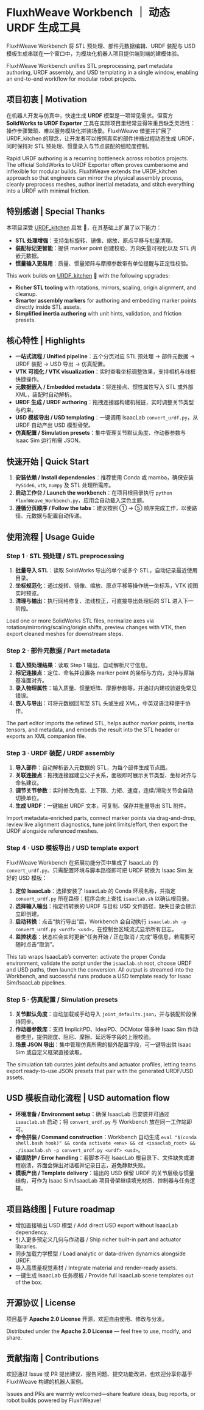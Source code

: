 # FluxhWeave Workbench ｜ 动态 URDF 生成工具

FluxhWeave Workbench 将 STL 预处理、部件元数据编辑、URDF 装配与 USD 模板生成串联在一个窗口中，为模块化机器人项目提供端到端的建模体验。

FluxhWeave Workbench unifies STL preprocessing, part metadata authoring, URDF assembly, and USD templating in a single window, enabling an end-to-end workflow for modular robot projects.

## 项目初衷 | Motivation

在机器人开发与仿真中，快速生成 **URDF** 模型是一项常见需求。但官方 **SolidWorks to URDF Exporter** 工具在实际项目里经常显得笨重且缺乏灵活性：操作步骤繁琐、难以服务模块化拼装场景。FluxhWeave 借鉴并扩展了 URDF_kitchen 的理念，让开发者可以按照真实的部件拼插过程动态生成 URDF，同时保持对 STL 预处理、惯量录入与节点装配的细粒度控制。

Rapid URDF authoring is a recurring bottleneck across robotics projects. The official SolidWorks to URDF Exporter often proves cumbersome and inflexible for modular builds. FluxhWeave extends the URDF_kitchen approach so that engineers can mirror the physical assembly process, cleanly preprocess meshes, author inertial metadata, and stitch everything into a URDF with minimal friction.

## 特别感谢 | Special Thanks

本项目深受 [URDF_kitchen](https://github.com/Ninagawa123/URDF_kitchen) 启发 🙏，在其基础上扩展了以下能力：
- **STL 处理增强**：支持坐标旋转、镜像、缩放、原点平移与批量清理。
- **装配标记更智能**：提供 marker point 创建校验、方向矢量可视化以及 STL 内嵌元数据。
- **惯量输入更易用**：质量、惯量矩阵与摩擦参数带有单位提醒与正定性校验。

This work builds on [URDF_kitchen](https://github.com/Ninagawa123/URDF_kitchen) 🙏 with the following upgrades:
- **Richer STL tooling** with rotations, mirrors, scaling, origin alignment, and cleanup.
- **Smarter assembly markers** for authoring and embedding marker points directly inside STL assets.
- **Simplified inertia authoring** with unit hints, validation, and friction presets.

## 核心特性 | Highlights

- **一站式流程 / Unified pipeline**：五个分页对应 STL 预处理 → 部件元数据 → URDF 装配 → USD 导出 → 仿真配置。
- **VTK 可视化 / VTK visualization**：实时查看坐标调整效果，支持相机与线框快捷操作。
- **元数据嵌入 / Embedded metadata**：将连接点、惯性属性写入 STL 或外部 XML，装配时自动解析。
- **URDF 生成 / URDF authoring**：拖拽连接器构建机械链，实时调整关节类型与约束。
- **USD 模板导出 / USD templating**：一键调用 IsaacLab `convert_urdf.py`，从 URDF 自动产出 USD 模型骨架。
- **仿真配置 / Simulation presets**：集中管理关节默认角度、作动器参数与 Isaac Sim 运行所需 JSON。

## 快速开始 | Quick Start

1. **安装依赖 / Install dependencies**：推荐使用 Conda 或 mamba，确保安装 `PySide6`, `vtk`, `numpy` 及 STL 处理所需库。
2. **启动工作台 / Launch the workbench**：在项目根目录执行 `python FluxhWeave_Workbench.py`，应用会自动载入深色主题。
3. **遵循分页顺序 / Follow the tabs**：建议按照 ① → ⑤ 顺序完成工作，以便路径、元数据与配置自动传递。

## 使用流程 | Usage Guide

### Step 1 · STL 预处理 / STL preprocessing

1. **批量导入 STL**：读取 SolidWorks 导出的单个或多个 STL，自动记录最近使用目录。
2. **坐标规范化**：通过旋转、镜像、缩放、原点平移等操作统一坐标系，VTK 视图实时预览。
3. **清理与输出**：执行网格修复、法线校正，可直接导出处理后的 STL 进入下一阶段。

Load one or more SolidWorks STL files, normalize axes via rotation/mirroring/scaling/origin shifts, preview changes with VTK, then export cleaned meshes for downstream steps.

### Step 2 · 部件元数据 / Part metadata

1. **载入预处理结果**：读取 Step 1 输出，自动解析尺寸信息。
2. **标记连接点**：定位、命名并设置各 marker point 的坐标与方向，支持与原始基准面对齐。
3. **录入物理属性**：输入质量、惯量矩阵、摩擦参数等，并通过内建校验避免常见错误。
4. **嵌入与导出**：可将元数据回写至 STL 头或生成 XML，中英双语注释便于协作。

The part editor imports the refined STL, helps author marker points, inertia tensors, and metadata, and embeds the result into the STL header or exports an XML companion file.

### Step 3 · URDF 装配 / URDF assembly

1. **导入部件**：自动解析嵌入元数据的 STL，为每个部件生成节点图。
2. **关联连接点**：拖拽连接器建立父子关系，面板即时展示关节类型、坐标对齐与命名建议。
3. **调节关节参数**：实时修改角度、上下限、力矩、速度，连续/滑动关节会自动切换单位。
4. **生成 URDF**：一键输出 URDF 文本，可复制、保存并批量导出 STL 附件。

Import metadata-enriched parts, connect marker points via drag-and-drop, review live alignment diagnostics, tune joint limits/effort, then export the URDF alongside referenced meshes.

### Step 4 · USD 模板导出 / USD template export

FluxhWeave Workbench 在拓展功能分页中集成了 IsaacLab 的 `convert_urdf.py`。只需配置环境与脚本路径即可把 URDF 转换为 Isaac Sim 友好的 USD 模板：

1. **定位 IsaacLab**：选择安装了 IsaacLab 的 Conda 环境名称，并指定 `convert_urdf.py` 所在路径；程序会向上查找 `isaaclab.sh` 以确认根目录。
2. **选择输入输出**：指定待转换的 URDF 与目标 USD 文件路径，缺失目录会提示立即创建。
3. **启动转换**：点击“执行导出”后，Workbench 会自动执行 `isaaclab.sh -p convert_urdf.py <urdf> <usd>`，在控制台区域流式显示所有日志。
4. **监控状态**：状态栏会实时更新“任务开始 / 正在取消 / 完成”等信息，若需要可随时点击“取消”。

This tab wraps IsaacLab’s converter: activate the proper Conda environment, validate the script under the `isaaclab.sh` root, choose URDF and USD paths, then launch the conversion. All output is streamed into the Workbench, and successful runs produce a USD template ready for Isaac Sim/IsaacLab pipelines.

### Step 5 · 仿真配置 / Simulation presets

1. **关节默认角度**：自动加载或手动导入 `joint_defaults.json`，并与装配阶段保持同步。
2. **作动器参数库**：支持 ImplicitPD、IdealPD、DCMotor 等多种 Isaac Sim 作动器类型，提供刚度、阻尼、摩擦、延迟等字段的上限校验。
3. **场景 JSON 导出**：集中管理仿真所需的额外配置字段，可一键导出供 Isaac Sim 或自定义框架直接读取。

The simulation tab curates joint defaults and actuator profiles, letting teams export ready-to-use JSON presets that pair with the generated URDF/USD assets.

## USD 模板自动化流程 | USD automation flow

- **环境准备 / Environment setup**：确保 IsaacLab 已安装并可通过 `isaaclab.sh` 启动；将 `convert_urdf.py` 与 Workbench 放在同一工作站即可。
- **命令拼装 / Command construction**：Workbench 自动生成 `eval "$(conda shell.bash hook)" && conda activate <env> && cd <isaaclab_root> && ./isaaclab.sh -p convert_urdf.py <urdf> <usd>`。
- **错误防护 / Error handling**：若脚本不在 IsaacLab 根目录下、文件缺失或进程崩溃，界面会弹出对话框并记录日志，避免静默失败。
- **模板产出 / Template delivery**：输出的 USD 保留 URDF 的关节层级与惯量结构，可作为 Isaac Sim/IsaacLab 项目骨架继续填充材质、控制器与任务逻辑。

## 项目路线图 | Future roadmap

- 增加直接输出 USD 模型 / Add direct USD export without IsaacLab dependency.
- 引入更多预定义几何与作动器 / Ship richer built-in part and actuator libraries.
- 同步加载力学模型 / Load analytic or data-driven dynamics alongside URDF.
- 导入高质量视觉素材 / Integrate material and render-ready assets.
- 一键生成 IsaacLab 任务模板 / Provide full IsaacLab scene templates out of the box.

## 开源协议 | License

项目基于 **Apache 2.0 License** 开源，欢迎自由使用、修改与分发。

Distributed under the **Apache 2.0 License** — feel free to use, modify, and share.

## 贡献指南 | Contributions

欢迎通过 Issue 或 PR 提出建议、报告问题、提交功能改进，也欢迎分享你基于 FluxhWeave 构建的机器人案例。

Issues and PRs are warmly welcomed—share feature ideas, bug reports, or robot builds powered by FluxhWeave!
